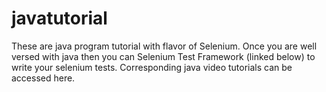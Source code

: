 javatutorial
============

These are java program tutorial with flavor of Selenium.
Once you are well versed with java then you can Selenium Test Framework (linked below) to write your selenium tests.
Corresponding java video tutorials can be accessed here.
